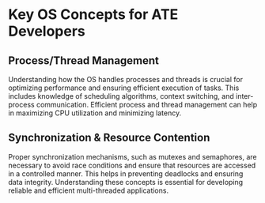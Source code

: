 # Key OS Concepts for ATE Developers

## Process/Thread Management
Understanding how the OS handles processes and threads is crucial for optimizing performance and ensuring efficient execution of tasks. This includes knowledge of scheduling algorithms, context switching, and inter-process communication. Efficient process and thread management can help in maximizing CPU utilization and minimizing latency.

## Synchronization & Resource Contention
Proper synchronization mechanisms, such as mutexes and semaphores, are necessary to avoid race conditions and ensure that resources are accessed in a controlled manner. This helps in preventing deadlocks and ensuring data integrity. Understanding these concepts is essential for developing reliable and efficient multi-threaded applications.

